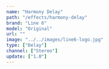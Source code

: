 ```yaml
---
name: "Harmony Delay"
path: "/effects/harmony-delay"
brand: "Line 6"
model: "Original"
url: ""
image: "../../images/line6-logo.jpg"
type: ["Delay"]
channel: ["Stereo"]
update: ["1.0"]
---
```


